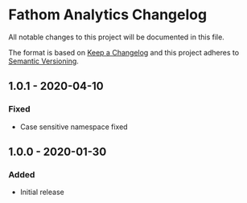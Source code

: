 # Fathom Analytics Changelog

All notable changes to this project will be documented in this file.

The format is based on [Keep a Changelog](http://keepachangelog.com/) and this project adheres to [Semantic Versioning](http://semver.org/).

## 1.0.1 - 2020-04-10
### Fixed
- Case sensitive namespace fixed

## 1.0.0 - 2020-01-30
### Added
- Initial release
